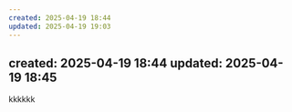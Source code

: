 ```yaml
---
created: 2025-04-19 18:44
updated: 2025-04-19 19:03
---
```

created: 2025-04-19 18:44
updated: 2025-04-19 18:45
---





kkkkkk